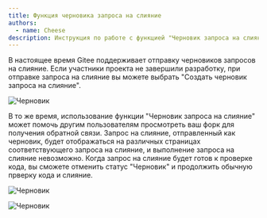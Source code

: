 ```yaml
---
title: Функция черновика запроса на слияние
authors:
  - name: Cheese
description: Инструкция по работе с функцией "Черновик запроса на слияние"
---
```


В настоящее время Gitee поддерживает отправку черновиков запросов на слияние. Если участники проекта не завершили разработку, при отправке запроса на слияние вы можете выбрать "Создать черновик запроса на слияние".

![Черновик](https://images.gitee.ru/uploads/images/2022/0223/174737_a1ee41e1_1850385.png)

В то же время, использование функции "Черновик запроса на слияние" может помочь другим пользователям просмотреть ваш форк для получения обратной связи. Запрос на слияние, отправленный как черновик, будет отображаться на различных страницах соответствующего запроса на слияние, и выполнение запроса на слияние невозможно. Когда запрос на слияние будет готов к проверке кода, вы сможете отменить статус "Черновик" и продолжить обычную прверку кода и слияние.

![Черновик](https://images.gitee.ru/uploads/images/2022/0223/174737_112e3c14_1850385.png)

![Черновик](https://images.gitee.ru/uploads/images/2022/0223/174737_9d6f2eb5_1850385.png)